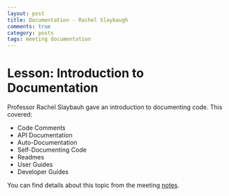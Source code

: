 ```yaml
---
layout: post
title: Documentation - Rachel Slaybaugh
comments: true
category: posts
tags: meeting documentation
---
```



# Lesson: Introduction to Documentation

Professor Rachel Slaybauh gave an introduction to documenting code. This covered:

- Code Comments
- API Documentation
- Auto-Documentation
- Self-Documenting Code
- Readmes
- User Guides
- Developer Guides

You can find details about this topic from the meeting [notes][notes].

[notes]: https://github.com/thehackerwithin/berkeley/blob/master/documentation/documentation.md "here"


